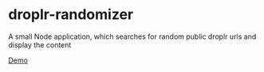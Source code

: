 droplr-randomizer
=================

A small Node application, which searches for random public droplr urls and display the content

[Demo](http://droplr.ecdeveloper.com/) 
